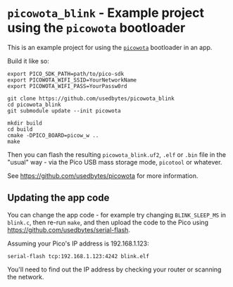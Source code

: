 # `picowota_blink` - Example project using the `picowota` bootloader

This is an example project for using the
[`picowota`](https://github.com/usedbytes/picowota) bootloader in an app.

Build it like so:
```
export PICO_SDK_PATH=path/to/pico-sdk
export PICOWOTA_WIFI_SSID=YourNetworkName
export PICOWOTA_WIFI_PASS=YourPassw0rd

git clone https://github.com/usedbytes/picowota_blink
cd picowota_blink
git submodule update --init picowota

mkdir build
cd build
cmake -DPICO_BOARD=picow_w ..
make
```

Then you can flash the resulting `picowota_blink.uf2`, `.elf` or `.bin` file
in the "usual" way - via the Pico USB mass storage mode, `picotool` or whatever.

See https://github.com/usedbytes/picowota for more information.

## Updating the app code

You can change the app code - for example try changing `BLINK_SLEEP_MS` in
`blink.c`, then re-run `make`, and then upload the code to the Pico using
https://github.com/usedbytes/serial-flash.

Assuming your Pico's IP address is 192.168.1.123:
```
serial-flash tcp:192.168.1.123:4242 blink.elf
```

You'll need to find out the IP address by checking your router or scanning the
network.
